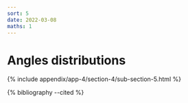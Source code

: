 ```yaml
---
sort: 5
date: 2022-03-08
maths: 1
---
```


# Angles distributions

{% include appendix/app-4/section-4/sub-section-5.html %}

{% bibliography --cited %}

